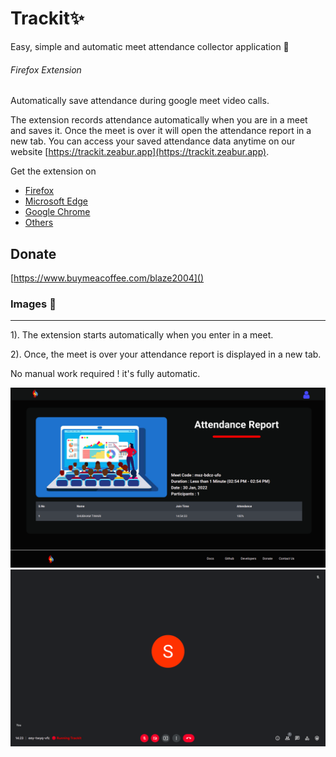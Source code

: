 # Trackit✨

Easy, simple and automatic meet attendance collector application 🚀

###### Firefox Extension

Automatically save attendance during google meet video calls.

The extension records attendance automatically when you are in a meet and saves it. Once the meet is over it will open the attendance report in a new tab. You can access your saved attendance data anytime on our website [https://trackit.zeabur.app](https://trackit.zeabur.app).

Get the extension on 
* [Firefox](https://addons.mozilla.org/en-US/firefox/addon/trackit)
* [Microsoft Edge](https://microsoftedge.microsoft.com/addons/detail/trackit-meet-attendance/chidnckliojipjihhfmjdmehaglhplcl)
* [Google Chrome](https://chrome.google.com/webstore/detail/trackit-meet-attendance-c/aopejafeamijmefcoclhohoaggbfhcgh)
* [Others](https://chrome.google.com/webstore/detail/trackit-meet-attendance-c/aopejafeamijmefcoclhohoaggbfhcgh)

## Donate

[https://www.buymeacoffee.com/blaze2004]()

### Images 🚀

---

1). The extension starts automatically when you enter in a meet.

2). Once, the meet is  over your attendance report is displayed in a new tab.

No manual work required ! it's fully automatic.

![](./mac/static/mac/images/att_report.png)
![](./mac/static/mac/images/chrome_ext.png)
